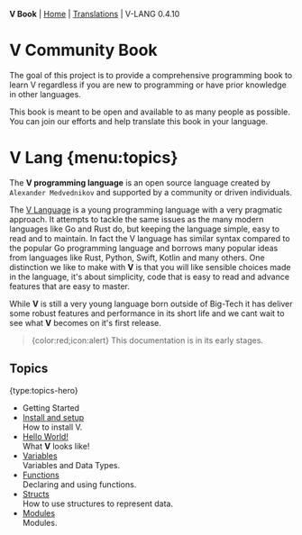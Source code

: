 **V Book** | [Home](./index.md) | [Translations](./book_versions.md) | V-LANG 0.4.10<BR>

# V Community Book

The goal of this project is to provide a comprehensive programming book to learn V regardless if you are new to programming or have prior knowledge in other languages.

This book is meant to be open and available to as many people as possible. You can join our efforts and help translate this book in your language.

# V Lang {menu:topics}

 The **V programming language** is an open source language created by `Alexander Medvednikov` and supported by a community or driven individuals.

The [V Language](https://vlang.io) is a young programming language with a very pragmatic approach. It attempts to tackle the same issues as the many modern languages like Go and Rust do, but keeping the language simple, easy to read and to maintain. In fact the V language has similar syntax compared to the popular Go programming language and borrows many popular ideas from languages like Rust, Python, Swift, Kotlin and many others. One distinction we like to make with **V** is that you will like sensible choices made in the language, it's about simplicity, code that is easy to read and advance features that are easy to master.

While **V** is still a very young language born outside of Big-Tech it has deliver some robust features and performance in its short life and we cant wait to see what **V** becomes on it's first release.


> {color:red;icon:alert} This documentation is in its early stages.

## Topics

{type:topics-hero}
- Getting Started
- [Install and setup](./install.md)<BR> How to install V.
- [Hello World!](./hellow.md)<BR> What **V** looks like!
- [Variables](./variables.md)<BR> Variables and Data Types.
- [Functions](./functions.md)<BR> Declaring and using functions.
- [Structs](./structs.md)<BR> How to use structures to represent data.
- [Modules](./modules.md)<BR> Modules.


